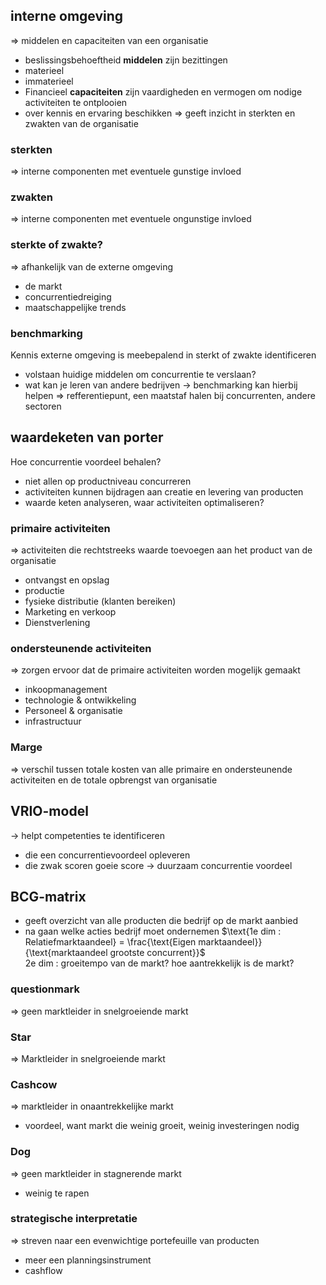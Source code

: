 ## interne omgeving
=> middelen en capaciteiten van een organisatie
- beslissingsbehoeftheid
__middelen__ zijn bezittingen
- materieel
- immaterieel
- Financieel
__capaciteiten__ zijn vaardigheden en vermogen om nodige activiteiten te ontplooien
- over kennis en ervaring beschikken
=> geeft inzicht in sterkten en zwakten van de organisatie
### sterkten
=> interne componenten met eventuele gunstige invloed
### zwakten
=> interne componenten met eventuele ongunstige invloed
### sterkte of zwakte?
=> afhankelijk van de externe omgeving
- de markt
- concurrentiedreiging
- maatschappelijke trends
### benchmarking
Kennis externe omgeving is meebepalend in sterkt of zwakte identificeren
- volstaan huidige middelen om concurrentie te verslaan?
- wat kan je leren van andere bedrijven
-> benchmarking kan hierbij helpen
=> refferentiepunt, een maatstaf halen bij concurrenten, andere sectoren

## waardeketen van porter
Hoe concurrentie voordeel behalen?
- niet allen op productniveau concurreren
- activiteiten kunnen bijdragen aan creatie en levering van producten
- waarde keten analyseren, waar activiteiten optimaliseren?
### primaire activiteiten
=> activiteiten die rechtstreeks waarde toevoegen aan het product van de organisatie
- ontvangst en opslag
- productie
- fysieke distributie (klanten bereiken)
- Marketing en verkoop
- Dienstverlening
### ondersteunende activiteiten
=> zorgen ervoor dat de primaire activiteiten worden mogelijk gemaakt
- inkoopmanagement
- technologie & ontwikkeling
- Personeel & organisatie
- infrastructuur
### Marge
=> verschil tussen totale kosten van alle primaire en ondersteunende activiteiten en de totale opbrengst van organisatie

## VRIO-model
-> helpt competenties te identificeren
- die een concurrentievoordeel opleveren
- die zwak scoren
goeie score -> duurzaam concurrentie voordeel

## BCG-matrix
- geeft overzicht van alle producten die bedrijf op de markt aanbied
- na gaan welke acties bedrijf moet ondernemen
 $\text{1e dim : Relatiefmarktaandeel} = \frac{\text{Eigen marktaandeel}}{\text{marktaandeel grootste concurrent}}$    
 $\text{2e dim : groeitempo van de markt? hoe aantrekkelijk is de markt?}$
### questionmark
=> geen marktleider in snelgroeiende markt
### Star
=> Marktleider in snelgroeiende markt
### Cashcow
=> marktleider in onaantrekkelijke markt
- voordeel, want markt die weinig groeit, weinig investeringen nodig
### Dog
=> geen marktleider in stagnerende markt
 - weinig te rapen
### strategische interpretatie
=> streven naar een evenwichtige portefeuille van producten
- meer een planningsinstrument
- cashflow
